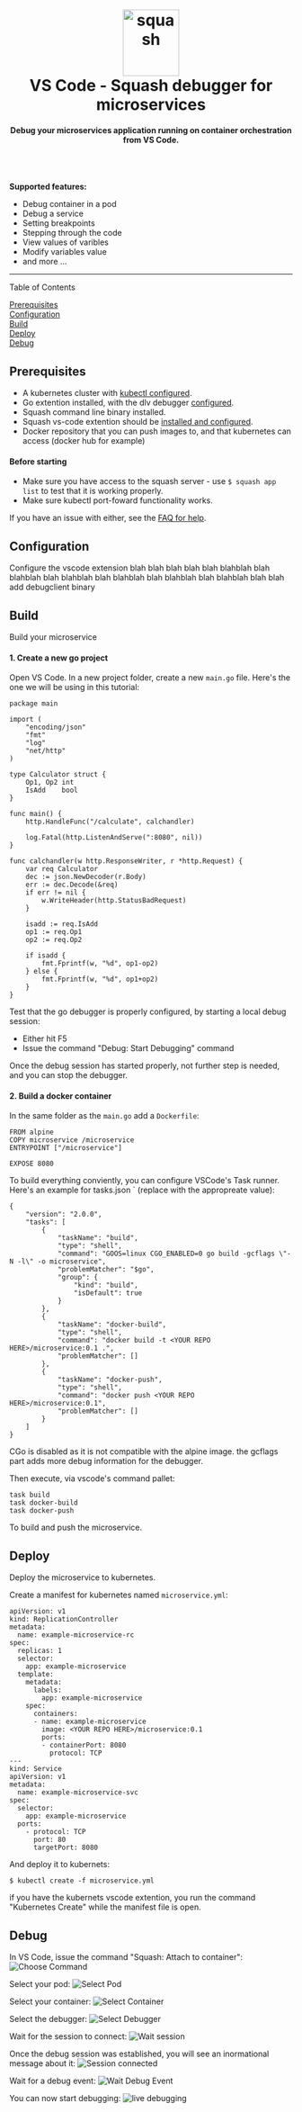 

<h1 align="center">
    <img src="images/squash-small-vs.png" alt="squash" width="100" height="118">
  <br>
  VS Code - Squash debugger for microservices
</h1>


<h4 align="center">Debug your microservices application running on container orchestration from VS Code.</h4>
<BR><BR>

**Supported features:**
* Debug container in a pod
* Debug a service
* Setting breakpoints
* Stepping through the code
* View values of varibles
* Modify variables value
* and more ...

***

Table of Contents

[Prerequisites](#prerequisites)<BR>
[Configuration](#configuration)<BR>
[Build](#build)<BR>
[Deploy](#deploy)<BR>
[Debug](#debug)<BR>

## Prerequisites
- A kubernetes cluster with [kubectl configured](https://kubernetes.io/docs/tasks/tools/install-kubectl/#configure-kubectl).
- Go extention installed, with the dlv debugger [configured](https://github.com/Microsoft/vscode-go/wiki/Debugging-Go-code-using-VS-Code#set-up-configurations-in-launchjson).
- Squash command line binary installed.
- Squash vs-code extention should be [installed and configured](#configure-the-vscode-extension).
- Docker repository that you can push images to, and that kubernetes can access (docker hub for example)
#### Before starting
- Make sure you have access to the squash server - use `$ squash app list` to test that it is working properly.
- Make sure kubectl port-foward functionality works.

If you have an issue with either, see the [FAQ for help](https://github.com/solo-io/squash-initial/blob/master/docs/faq.md).

## Configuration
Configure the vscode extension
blah blah blah blah blah blahblah blah blahblah blah blahblah blah blahblah blah blahblah blah blahblah blah blah
add debugclient binary

## Build
Build your microservice
#### 1. Create a new go project
Open VS Code. In a new project folder, create a new `main.go` file. 
Here's the one we will be using in this tutorial:
```
package main

import (
	"encoding/json"
	"fmt"
	"log"
	"net/http"
)

type Calculator struct {
	Op1, Op2 int
	IsAdd    bool
}

func main() {
	http.HandleFunc("/calculate", calchandler)

	log.Fatal(http.ListenAndServe(":8080", nil))
}

func calchandler(w http.ResponseWriter, r *http.Request) {
	var req Calculator
	dec := json.NewDecoder(r.Body)
	err := dec.Decode(&req)
	if err != nil {
		w.WriteHeader(http.StatusBadRequest)
	}

	isadd := req.IsAdd
	op1 := req.Op1
	op2 := req.Op2

	if isadd {
		fmt.Fprintf(w, "%d", op1-op2)
	} else {
		fmt.Fprintf(w, "%d", op1+op2)
	}
}
```

Test that the go debugger is properly configured, by starting a local debug session:
- Either hit F5
- Issue the command "Debug: Start Debugging" command

Once the debug session has started properly, not further step is needed, and you can stop the debugger.

#### 2. Build a docker container
In the same folder as the `main.go` add a `Dockerfile`:
```
FROM alpine
COPY microservice /microservice
ENTRYPOINT ["/microservice"]

EXPOSE 8080
```

To build everything conviently, you can configure VSCode's Task runner. 
Here's an example for tasks.json ` (replace  <YOUR REPO HERE> with the appropreate value):
```
{
    "version": "2.0.0",
    "tasks": [
        {
            "taskName": "build",
            "type": "shell",
            "command": "GOOS=linux CGO_ENABLED=0 go build -gcflags \"-N -l\" -o microservice",
            "problemMatcher": "$go",
            "group": {
                "kind": "build",
                "isDefault": true
            }
        },
        {
            "taskName": "docker-build",
            "type": "shell",
            "command": "docker build -t <YOUR REPO HERE>/microservice:0.1 .",
            "problemMatcher": []
        },
        {
            "taskName": "docker-push",
            "type": "shell",
            "command": "docker push <YOUR REPO HERE>/microservice:0.1",
            "problemMatcher": []
        }
    ]
}
```
CGo is disabled as it is not compatible with the alpine image. 
the gcflags part adds more debug information for the debugger.

Then execute, via vscode's command pallet:
```
task build
task docker-build
task docker-push

```
To build and push the microservice.

## Deploy
Deploy the microservice to kubernetes.

Create a manifest for kubernetes named `microservice.yml`: 
```
apiVersion: v1
kind: ReplicationController
metadata:
  name: example-microservice-rc
spec:
  replicas: 1
  selector:
    app: example-microservice
  template:
    metadata:
      labels:
        app: example-microservice
    spec:
      containers:
      - name: example-microservice
        image: <YOUR REPO HERE>/microservice:0.1
        ports:
        - containerPort: 8080
          protocol: TCP
---
kind: Service
apiVersion: v1
metadata:
  name: example-microservice-svc
spec:
  selector:
    app: example-microservice
  ports:
    - protocol: TCP
      port: 80
      targetPort: 8080
```

And deploy it to kubernets:
```
$ kubectl create -f microservice.yml
```

if you have the kubernets vscode extention, you run the command "Kubernetes Create" while the manifest file is open.

## Debug
In VS Code, issue the command "Squash: Attach to container":
![Choose Command](images/choose-command.png "Choose Command")

Select your pod:
![Select Pod](images/choose-pod.png "Select pod")

Select your container:
![Select Container](images/choose-container.png "Select Container")
 
Select the debugger:
![Select Debugger](images/choose-debugger.png "Select Debugger")
 
Wait for the session to connect:
![Wait session](images/debug-wait.png "Wait session")
 
Once the debug session was established, you will see an inormational message about it:
![Session connected](images/debug-indication.png "Session connected")
 
Wait for a debug event:
![Wait Debug Event](images/debug-wait-event.png "Wait Debug Event")
 
You can now start debugging:
![live debugging](images/live-debug.png "live debugging")

